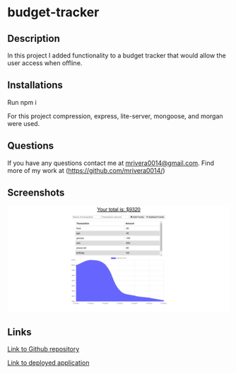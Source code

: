 # budget-tracker

## Description

In this project I added functionality to a budget tracker that would allow the user access when offline.

## Installations
Run npm i

For this project compression, express, lite-server, mongoose, and morgan were used.


## Questions
If you have any questions contact me at mrivera0014@gmail.com.
Find more of my work at (https://github.com/mrivera0014/)

## Screenshots

![screenshot](public/assets/images/screenshot.png)

## Links

[Link to Github repository](https://github.com/mrivera0014/budget-tracker)
</br>

[Link to deployed application ](https://vast-peak-63843.herokuapp.com/)